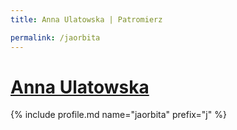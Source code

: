 ```yaml
---
title: Anna Ulatowska | Patromierz

permalink: /jaorbita
---
```


# [Anna Ulatowska](https://patronite.pl/jaorbita)

{% include profile.md name="jaorbita" prefix="j" %}

